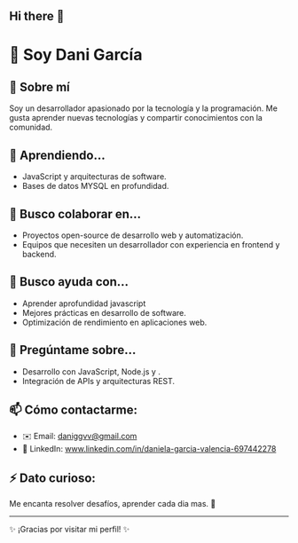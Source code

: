## Hi there 👋
# 👋  Soy Dani García

## 🚀 Sobre mí
Soy un desarrollador apasionado por la tecnología y la programación. Me gusta aprender nuevas tecnologías y compartir conocimientos con la comunidad.

## 🌱 Aprendiendo...
- JavaScript  y arquitecturas de software.
- Bases de datos MYSQL en profundidad.

## 👯 Busco colaborar en...
- Proyectos open-source de desarrollo web y automatización.
- Equipos que necesiten un desarrollador con experiencia en frontend y backend.

## 🤔 Busco ayuda con...
- Aprender aprofundidad javascript
- Mejores prácticas en desarrollo de software.
- Optimización de rendimiento en aplicaciones web.

## 💬 Pregúntame sobre...
- Desarrollo con JavaScript, Node.js y .
- Integración de APIs y arquitecturas REST.

## 📫 Cómo contactarme:
- ✉️ Email: daniggvv@gmail.com
- 💼 LinkedIn: www.linkedin.com/in/daniela-garcia-valencia-697442278

## ⚡ Dato curioso:
Me encanta resolver desafíos, aprender cada dia mas. 🚀

---
✨ ¡Gracias por visitar mi perfil! ✨
